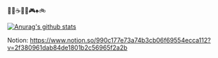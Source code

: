
🍹🥃☕🕺🎤🎮♠🚲


[![Anurag's github stats](https://github-readme-stats.vercel.app/api?username=gegurakzi)](https://github.com/anuraghazra/github-readme-stats)




Notion: https://www.notion.so/990c177e73a74b3cb06f69554ecca112?v=2f380961dab84de1801b2c56965f2a2b
